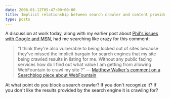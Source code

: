 ```yaml
---
date: 2006-01-12T05:47:00+00:00
title: Implicit relationship between search crawler and content providers&#8230;
type: posts
---
```

A discussion at work today, along with my earlier post about [Phil's issues with Google and MSN](http://blogs.duncanmackenzie.net/duncanma/archive/2006/01/09/3517.aspx), had me searching like crazy for this comment:

> "I think they're also vulnerable to being locked out of sites because they've missed the implicit bargain for search engines that my site being crawled results in listing for me. Without any public facing services how do I find out what value I am getting from allowing WebFountain to crawl my site ?" &#8212; [Matthew Walker's comment on a Searchblog piece about WebFountain](http://battellemedia.com/archives/000428.php#comment_598)

At what point do you block a search crawler? If you don't recognize it? If you don't like the results provided by the search engine it is crawling for?
